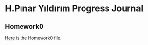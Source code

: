 # H.Pınar Yıldırım Progress Journal

## Homework0

[Here](files/IE360_Spring21_Homework0.html) is the Homework0 file.